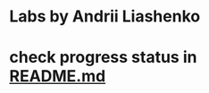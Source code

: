 # Labs by Andrii Liashenko
# check progress status in [README.md](https://github.com/jadatix/dotnetLabs)